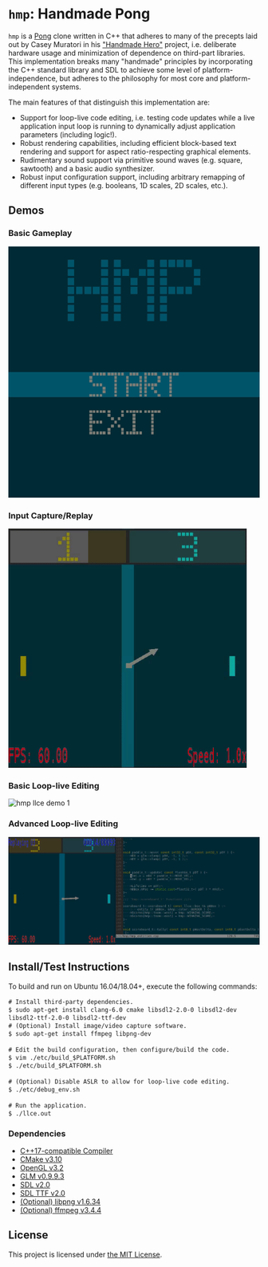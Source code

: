 # `hmp`: Handmade Pong #

`hmp` is a [Pong][hmp-pong] clone written in C++ that adheres to many of the
precepts laid out by Casey Muratori in his ["Handmade Hero"][hmp-hmh] project, i.e.
deliberate hardware usage and minimization of dependence on third-part libraries.
This implementation breaks many "handmade" principles by incorporating the C++
standard library and SDL to achieve some level of platform-independence, but
adheres to the philosophy for most core and platform-independent systems.

The main features of that distinguish this implementation are:

- Support for loop-live code editing, i.e. testing code updates while a
  live application input loop is running to dynamically adjust application
  parameters (including logic!).
- Robust rendering capabilities, including efficient block-based text rendering
  and support for aspect ratio-respecting graphical elements.
- Rudimentary sound support via primitive sound waves (e.g. square, sawtooth)
  and a basic audio synthesizer.
- Robust input configuration support, including arbitrary remapping of different
  input types (e.g. booleans, 1D scales, 2D scales, etc.).

## Demos ##

### Basic Gameplay ###

![`hmp` game demo](https://github.com/churay/hmp/raw/master/doc/demo.gif)

### Input Capture/Replay ###

![`hmp` replay demo](https://github.com/churay/hmp/raw/master/doc/replay.gif)

### Basic Loop-live Editing ###

![`hmp` llce demo 1](https://github.com/churay/hmp/raw/master/doc/llce1.gif)

### Advanced Loop-live Editing ###

![`hmp` llce demo 2](https://github.com/churay/hmp/raw/master/doc/llce2.gif)

## Install/Test Instructions ##

To build and run on Ubuntu 16.04/18.04+, execute the following commands:

```
# Install third-party dependencies.
$ sudo apt-get install clang-6.0 cmake libsdl2-2.0-0 libsdl2-dev libsdl2-ttf-2.0-0 libsdl2-ttf-dev
# (Optional) Install image/video capture software.
$ sudo apt-get install ffmpeg libpng-dev

# Edit the build configuration, then configure/build the code.
$ vim ./etc/build_$PLATFORM.sh
$ ./etc/build_$PLATFORM.sh

# (Optional) Disable ASLR to allow for loop-live code editing.
$ ./etc/debug_env.sh

# Run the application.
$ ./llce.out
```

### Dependencies ###

- [C++17-compatible Compiler](https://en.cppreference.com/w/cpp/17)
- [CMake v3.10](https://cmake.org/)
- [OpenGL v3.2](https://www.opengl.org/)
- [GLM v0.9.9.3](https://glm.g-truc.net)
- [SDL v2.0](https://www.libsdl.org/)
- [SDL TTF v2.0](https://www.libsdl.org/projects/SDL_ttf/)
- [(Optional) libpng v1.6.34](http://www.libpng.org/pub/png/libpng.html)
- [(Optional) ffmpeg v3.4.4](https://ffmpeg.org/)

## License ##

This project is licensed under [the MIT License][hmp-license].


[hmp-pong]: https://en.wikipedia.org/wiki/Pong
[hmp-hmh]: https://handmadehero.org/
[hmp-license]: https://raw.githubusercontent.com/churay/hmp/master/liscense.txt
